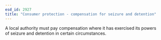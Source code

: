 ```yaml
---
esd_id: 2927
title: "Consumer protection - compensation for seizure and detention"
---
```


A local authority must pay compensation where it has exercised its powers of seizure and detention in certain circumstances.

